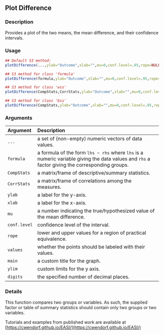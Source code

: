 ## Plot Difference

### Description

Provides a plot of the two means, the mean difference, and their confidence intervals.

### Usage

```r
## Default S3 method:
plotDifference(...,ylab="Outcome",xlab="",mu=0,conf.level=.95,rope=NULL,values=TRUE,main=NULL,ylim=NULL,digits=3)

## S3 method for class 'formula'
plotDifference(formula,ylab="Outcome",xlab="",mu=0,conf.level=.95,rope=NULL,values=TRUE,main=NULL,ylim=NULL,digits=3)

## S3 method for class 'wss'
plotDifference(CompStats,CorrStats,ylab="Outcome",xlab="",mu=0,conf.level=.95,rope=NULL,values=TRUE,main=NULL,ylim=NULL,digits=3)

## S3 method for class 'bss'
plotDifference(CompStats,ylab="Outcome",xlab="",mu=0,conf.level=.95,rope=NULL,values=TRUE,main=NULL,ylim=NULL,digits=3)
```

### Arguments

Argument | Description
:-- | :--
```...``` | a set of (non-empty) numeric vectors of data values.
```formula``` | a formula of the form `lhs ~ rhs` where `lhs` is a numeric variable giving the data values and `rhs` a factor giving the corresponding groups.
```CompStats``` | a matrix/frame of descriptive/summary statistics.
```CorrStats``` | a matrix/frame of correlations among the measures.
```ylab``` | a label for the y-axis.
```xlab``` | a label for the x-axis.
```mu``` | a number indicating the true/hypothesized value of the mean difference.
```conf.level``` | confidence level of the interval.
```rope``` | lower and upper values for a region of practical equivalence.
```values``` | whether the points should be labeled with their values.
```main``` | a custom title for the graph.
```ylim``` | custom limits for the y axis.
```digits``` | the specified number of decimal places.

### Details

This function compares two groups or variables. As such, the supplied factor or table of summary statistics should contain only two groups or two variables.

Tutorials and examples from published work are available at [https://cwendorf.github.io/EASI/](https://cwendorf.github.io/EASI/) 
